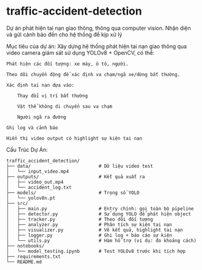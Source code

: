 # traffic-accident-detection
Dự án phát hiện tai nạn giao thông, thông qua computer vision. Nhận diện và gửi cảnh báo đến cho hệ thống để kịp xử lý 

Mục tiêu của dự án:
Xây dựng hệ thống phát hiện tai nạn giao thông qua video camera giám sát sử dụng YOLOv8 + OpenCV, có thể:

    Phát hiện các đối tượng: xe máy, ô tô, người.

    Theo dõi chuyển động để xác định va chạm/ngã xe/dừng bất thường.

    Xác định tai nạn dựa vào:

        Thay đổi vị trí bất thường

        Vật thể không di chuyển sau va chạm

        Người ngã ra đường

    Ghi log và cảnh báo

    Hiển thị video output có highlight sự kiện tai nạn

Cấu Trúc Dự Án:

    traffic_accident_detection/
    ├── data/                         # Dữ liệu video test
    │   └── input_video.mp4
    ├── outputs/                      # Kết quả xuất ra
    │   ├── video_out.mp4
    │   └── accident_log.txt
    ├── models/                       # Trọng số YOLO
    │   └── yolov8n.pt
    ├── src/
    │   ├── main.py                   # Entry chính: gọi toàn bộ pipeline
    │   ├── detector.py               # Sử dụng YOLO để phát hiện object
    │   ├── tracker.py                # Theo dõi đối tượng
    │   ├── analyzer.py               # Phân tích sự kiện tai nạn
    │   ├── visualizer.py             # Vẽ kết quả, highlight tai nạn
    │   ├── logger.py                 # Ghi log + báo cáo sự kiện
    │   └── utils.py                  # Hàm hỗ trợ (ví dụ: đo khoảng cách)
    ├── notebooks/
    │   └── model_testing.ipynb       # Test YOLOv8 trước khi tích hợp
    ├── requirements.txt
    └── README.md